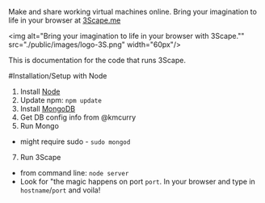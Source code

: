 
Make and share working virtual machines online. Bring your imagination to life in your browser at [3Scape.me](http;//3Scape.me)

<img alt="Bring your imagination to life in your browser with 3Scape."" src="./public/images/logo-3S.png" width="60px"/>

This is documentation for the code that runs 3Scape.


#Installation/Setup with Node
 1. Install [Node](http://nodejs.org)
 2. Update npm: `npm update`
 3. Install [MongoDB](http://mongodb.org)
 4. Get DB config info from @kmcurry
 6. Run Mongo
   * might require sudo - `sudo mongod`
 7. Run 3Scape
   * from command line: `node server`
   * Look for "the magic happens on port `port`. In your browser and type in `hostname`/`port` and voila!

